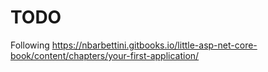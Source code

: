 # TODO

Following https://nbarbettini.gitbooks.io/little-asp-net-core-book/content/chapters/your-first-application/